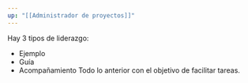 ```yaml
---
up: "[[Administrador de proyectos]]"
---
```

Hay 3 tipos de liderazgo:
- Ejemplo
- Guía
- Acompañamiento
Todo lo anterior con el objetivo de facilitar tareas.

